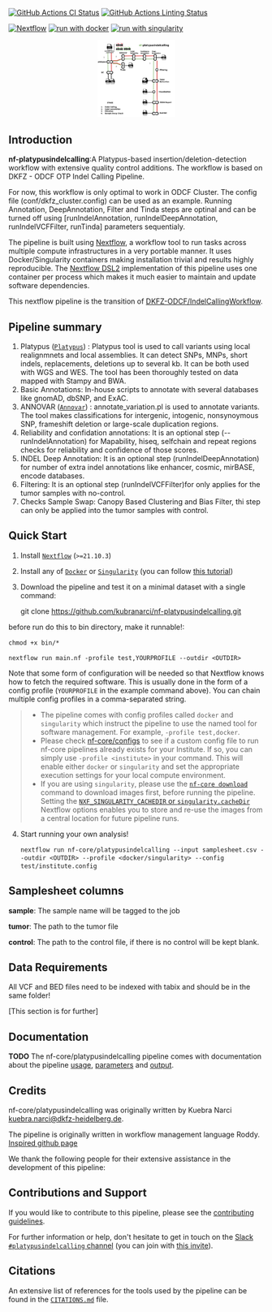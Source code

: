 

[![GitHub Actions CI Status](https://github.com/kubranarci/nf-core-platypusindelcalling/workflows/nf-core%20CI/badge.svg)](https://github.com/nf-core/platypusindelcalling/actions?query=workflow%3A%22nf-core+CI%22)
[![GitHub Actions Linting Status](https://github.com/kubranarci/nf-core-platypusindelcalling/workflows/nf-core%20linting/badge.svg)](https://github.com/nf-core/platypusindelcalling/actions?query=workflow%3A%22nf-core+linting%22)

[![Nextflow](https://img.shields.io/badge/nextflow%20DSL2-%E2%89%A521.10.3-23aa62.svg)](https://www.nextflow.io/)
[![run with docker](https://img.shields.io/badge/run%20with-docker-0db7ed?logo=docker)](https://www.docker.com/)
[![run with singularity](https://img.shields.io/badge/run%20with-singularity-1d355c.svg)](https://sylabs.io/docs/)

<p align="center">
    <img title="nf-platypusindelcalling workflow" src="docs/images/nf-platypusindelcalling.png" width=30%>
</p>


## Introduction

**nf-platypusindelcalling**:A Platypus-based insertion/deletion-detection workflow with extensive quality control additions.  The workflow is based on DKFZ - ODCF OTP Indel Calling Pipeline.

For now, this workflow is only optimal to work in ODCF Cluster. The config file (conf/dkfz_cluster.config) can be used as an example. Running Annotation, DeepAnnotation, Filter and Tinda steps are optinal and can be turned off using [runIndelAnnotation, runIndelDeepAnnotation, runIndelVCFFilter, runTinda] parameters sequentialy.  

The pipeline is built using [Nextflow](https://www.nextflow.io), a workflow tool to run tasks across multiple compute infrastructures in a very portable manner. It uses Docker/Singularity containers making installation trivial and results highly reproducible. The [Nextflow DSL2](https://www.nextflow.io/docs/latest/dsl2.html) implementation of this pipeline uses one container per process which makes it much easier to maintain and update software dependencies.

This nextflow pipeline is the transition of [DKFZ-ODCF/IndelCallingWorkflow](https://github.com/DKFZ-ODCF/IndelCallingWorkflow). 

<!-- TODO nf-core: Add full-sized test dataset and amend the paragraph below if applicable -->



## Pipeline summary

<!-- TODO nf-core: Fill in short bullet-pointed list of the default steps in the pipeline -->

1. Platypus ([`Platypus`](https://www.well.ox.ac.uk/research/research-groups/lunter-group/lunter-group/platypus-a-haplotype-based-variant-caller-for-next-generation-sequence-data))
   : Platypus tool is used to call variants using local realignmnets and local assemblies. It can detect SNPs, MNPs, short indels, replacements, deletions up to several kb. It can be both used with WGS and WES. The tool has been thoroughly tested on data mapped with Stampy and BWA.
2. Basic Annotations: In-house scripts to annotate with several databases like gnomAD, dbSNP, and ExAC.
3. ANNOVAR ([`Annovar`](https://annovar.openbioinformatics.org/en/latest/))
   : annotate_variation.pl is used to annotate variants. The tool makes classifications for intergenic, intogenic, nonsynoymous SNP, frameshift deletion or large-scale duplication regions.
4. Reliability and confidation annotations: It is an optional step (--runIndelAnnotation) for Mapability, hiseq, selfchain and repeat regions checks for reliability and confidence of those scores.
5. INDEL Deep Annotation: It is an optional step (runIndelDeepAnnotation) for number of extra indel annotations like enhancer, cosmic, mirBASE, encode databases.
6. Filtering: It is an optional step (runIndelVCFFilter)for only applies for the tumor samples with no-control.
7. Checks Sample Swap: Canopy Based Clustering and Bias Filter, thi step can only be applied into the tumor samples with control. 


## Quick Start

1. Install [`Nextflow`](https://www.nextflow.io/docs/latest/getstarted.html#installation) (`>=21.10.3`)

2. Install any of [`Docker`](https://docs.docker.com/engine/installation/) or [`Singularity`](https://www.sylabs.io/guides/3.0/user-guide/) (you can follow [this tutorial](https://singularity-tutorial.github.io/01-installation/))

3. Download the pipeline and test it on a minimal dataset with a single command:

   git clone https://github.com/kubranarci/nf-platypusindelcalling.git

  before run do this to bin directory, make it runnable!:

  ```console
  chmod +x bin/*
  ```

   ```console
   nextflow run main.nf -profile test,YOURPROFILE --outdir <OUTDIR>
   ```

   Note that some form of configuration will be needed so that Nextflow knows how to fetch the required software. This is usually done in the form of a config profile (`YOURPROFILE` in the example command above). You can chain multiple config profiles in a comma-separated string.

   > - The pipeline comes with config profiles called `docker` and `singularity` which instruct the pipeline to use the named tool for software management. For example, `-profile test,docker`.
   > - Please check [nf-core/configs](https://github.com/nf-core/configs#documentation) to see if a custom config file to run nf-core pipelines already exists for your Institute. If so, you can simply use `-profile <institute>` in your command. This will enable either `docker` or `singularity` and set the appropriate execution settings for your local compute environment.
   > - If you are using `singularity`, please use the [`nf-core download`](https://nf-co.re/tools/#downloading-pipelines-for-offline-use) command to download images first, before running the pipeline. Setting the [`NXF_SINGULARITY_CACHEDIR` or `singularity.cacheDir`](https://www.nextflow.io/docs/latest/singularity.html?#singularity-docker-hub) Nextflow options enables you to store and re-use the images from a central location for future pipeline runs.
   
4. Start running your own analysis!

   <!-- TODO nf-core: Update the example "typical command" below used to run the pipeline -->

   ```console
   nextflow run nf-core/platypusindelcalling --input samplesheet.csv --outdir <OUTDIR> --profile <docker/singularity> --config test/institute.config
   ```
## Samplesheet columns

**sample**: The sample name will be tagged to the job

**tumor**: The path to the tumor file

**control**: The path to the control file, if there is no control will be kept blank.

## Data Requirements

All VCF and BED files need to be indexed with tabix and should be in the same folder!

[This section is for further]


## Documentation

**TODO**
The nf-core/platypusindelcalling pipeline comes with documentation about the pipeline [usage](https://nf-co.re/platypusindelcalling/usage), [parameters](https://nf-co.re/platypusindelcalling/parameters) and [output](https://nf-co.re/platypusindelcalling/output).


## Credits

nf-core/platypusindelcalling was originally written by Kuebra Narci kuebra.narci@dkfz-heidelberg.de.

The pipeline is originally written in workflow management language Roddy. [Inspired github page](https://github.com/DKFZ-ODCF/IndelCallingWorkflow)

We thank the following people for their extensive assistance in the development of this pipeline:

<!-- TODO nf-core: If applicable, make list of people who have also contributed -->

## Contributions and Support

If you would like to contribute to this pipeline, please see the [contributing guidelines](.github/CONTRIBUTING.md).

For further information or help, don't hesitate to get in touch on the [Slack `#platypusindelcalling` channel](https://nfcore.slack.com/channels/platypusindelcalling) (you can join with [this invite](https://nf-co.re/join/slack)).

## Citations

<!-- TODO nf-core: Add citation for pipeline after first release. Uncomment lines below and update Zenodo doi and badge at the top of this file. -->
<!-- If you use  nf-core/platypusindelcalling for your analysis, please cite it using the following doi: [10.5281/zenodo.XXXXXX](https://doi.org/10.5281/zenodo.XXXXXX) -->

<!-- TODO nf-core: Add bibliography of tools and data used in your pipeline -->

An extensive list of references for the tools used by the pipeline can be found in the [`CITATIONS.md`](CITATIONS.md) file.
